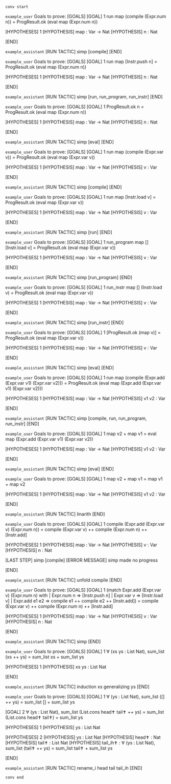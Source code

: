 `conv start`

`example_user`
Goals to prove:
[GOALS]
[GOAL] 1
run map (compile (Expr.num n)) = ProgResult.ok (eval map (Expr.num n))

[HYPOTHESES] 1
[HYPOTHESIS] map : Var → Nat
[HYPOTHESIS] n : Nat

[END]

`example_assistant`
[RUN TACTIC]
simp [compile]
[END]

`example_user`
Goals to prove:
[GOALS]
[GOAL] 1
run map [Instr.push n] = ProgResult.ok (eval map (Expr.num n))

[HYPOTHESES] 1
[HYPOTHESIS] map : Var → Nat
[HYPOTHESIS] n : Nat

[END]

`example_assistant`
[RUN TACTIC]
simp [run, run_program, run_instr]
[END]

`example_user`
Goals to prove:
[GOALS]
[GOAL] 1
ProgResult.ok n = ProgResult.ok (eval map (Expr.num n))

[HYPOTHESES] 1
[HYPOTHESIS] map : Var → Nat
[HYPOTHESIS] n : Nat

[END]

`example_assistant`
[RUN TACTIC]
simp [eval]
[END]

`example_user`
Goals to prove:
[GOALS]
[GOAL] 1
run map (compile (Expr.var v)) = ProgResult.ok (eval map (Expr.var v))

[HYPOTHESES] 1
[HYPOTHESIS] map : Var → Nat
[HYPOTHESIS] v : Var

[END]

`example_assistant`
[RUN TACTIC]
simp [compile]
[END]

`example_user`
Goals to prove:
[GOALS]
[GOAL] 1
run map [Instr.load v] = ProgResult.ok (eval map (Expr.var v))

[HYPOTHESES] 1
[HYPOTHESIS] map : Var → Nat
[HYPOTHESIS] v : Var

[END]

`example_assistant`
[RUN TACTIC]
simp [run]
[END]

`example_user`
Goals to prove:
[GOALS]
[GOAL] 1
run_program map [] [Instr.load v] = ProgResult.ok (eval map (Expr.var v))

[HYPOTHESES] 1
[HYPOTHESIS] map : Var → Nat
[HYPOTHESIS] v : Var

[END]

`example_assistant`
[RUN TACTIC]
simp [run_program]
[END]

`example_user`
Goals to prove:
[GOALS]
[GOAL] 1
run_instr map [] (Instr.load v) = ProgResult.ok (eval map (Expr.var v))

[HYPOTHESES] 1
[HYPOTHESIS] map : Var → Nat
[HYPOTHESIS] v : Var

[END]

`example_assistant`
[RUN TACTIC]
simp [run_instr]
[END]

`example_user`
Goals to prove:
[GOALS]
[GOAL] 1
[ProgResult.ok (map v)] = ProgResult.ok (eval map (Expr.var v))

[HYPOTHESES] 1
[HYPOTHESIS] map : Var → Nat
[HYPOTHESIS] v : Var

[END]

`example_assistant`
[RUN TACTIC]
simp [eval]
[END]

`example_user`
Goals to prove:
[GOALS]
[GOAL] 1
run map (compile (Expr.add (Expr.var v1) (Expr.var v2))) = ProgResult.ok (eval map (Expr.add (Expr.var v1) (Expr.var v2)))

[HYPOTHESES] 1
[HYPOTHESIS] map : Var → Nat
[HYPOTHESIS] v1 v2 : Var

[END]

`example_assistant`
[RUN TACTIC]
simp [compile, run, run_program, run_instr]
[END]

`example_user`
Goals to prove:
[GOALS]
[GOAL] 1
map v2 + map v1 = eval map (Expr.add (Expr.var v1) (Expr.var v2))

[HYPOTHESES] 1
[HYPOTHESIS] map : Var → Nat
[HYPOTHESIS] v1 v2 : Var

[END]

`example_assistant`
[RUN TACTIC]
simp [eval]
[END]

`example_user`
Goals to prove:
[GOALS]
[GOAL] 1
map v2 + map v1 = map v1 + map v2

[HYPOTHESES] 1
[HYPOTHESIS] map : Var → Nat
[HYPOTHESIS] v1 v2 : Var

[END]

`example_assistant`
[RUN TACTIC]
linarith
[END]

`example_user`
Goals to prove:
[GOALS]
[GOAL] 1
compile (Expr.add (Expr.var v) (Expr.num n)) = compile (Expr.var v) ++ compile (Expr.num n) ++ [Instr.add]

[HYPOTHESES] 1
[HYPOTHESIS] map : Var → Nat
[HYPOTHESIS] v : Var
[HYPOTHESIS] n : Nat

[LAST STEP]
simp [compile]
[ERROR MESSAGE]
simp made no progress

[END]

`example_assistant`
[RUN TACTIC]
unfold compile
[END]

`example_user`
Goals to prove:
[GOALS]
[GOAL] 1
(match Expr.add (Expr.var v) (Expr.num n) with
  | Expr.num n => [Instr.push n]
  | Expr.var v => [Instr.load v]
  | Expr.add e1 e2 => compile e1 ++ compile e2 ++ [Instr.add]) =
compile (Expr.var v) ++ compile (Expr.num n) ++ [Instr.add]

[HYPOTHESES] 1
[HYPOTHESIS] map : Var → Nat
[HYPOTHESIS] v : Var
[HYPOTHESIS] n : Nat

[END]

`example_assistant`
[RUN TACTIC]
simp
[END]

`example_user`
Goals to prove:
[GOALS]
[GOAL] 1
∀ (xs ys : List Nat), sum_list (xs ++ ys) = sum_list xs + sum_list ys

[HYPOTHESES] 1
[HYPOTHESIS] xs ys : List Nat

[END]

`example_assistant`
[RUN TACTIC]
induction xs generalizing ys
[END]

`example_user`
Goals to prove:
[GOALS]
[GOAL] 1
∀ (ys : List Nat), sum_list ([] ++ ys) = sum_list [] + sum_list ys

[GOAL] 2
∀ (ys : List Nat), sum_list (List.cons head✝ tail✝ ++ ys) = sum_list (List.cons head✝ tail✝) + sum_list ys

[HYPOTHESES] 1
[HYPOTHESIS] ys : List Nat

[HYPOTHESES] 2
[HYPOTHESIS] ys : List Nat
[HYPOTHESIS] head✝ : Nat
[HYPOTHESIS] tail✝ : List Nat
[HYPOTHESIS] tail_ih✝ : ∀ (ys : List Nat), sum_list (tail✝ ++ ys) = sum_list tail✝ + sum_list ys

[END]

`example_assistant`
[RUN TACTIC]
rename_i head tail tail_ih
[END]

`conv end`
